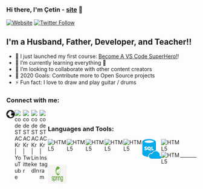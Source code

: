 ### Hi there, I'm Çetin -  [site][website] 👋
<link rel="stylesheet" href="https://cdnjs.cloudflare.com/ajax/libs/font-awesome/4.7.0/css/font-awesome.min.css">

[![Website](https://img.shields.io/website?label=codeSTACKr.com&style=for-the-badge&url=https%3A%2F%2Fcodestackr.com)](https://codestackr.com)
[![Twitter Follow](https://user-images.githubusercontent.com/82613065/115986047-27c8c780-a5b7-11eb-8d8c-a0bf405a0af7.png)](https://twitter.com/intent/follow?original_referer=https%3A%2F%2Fgithub.com%2FcodeSTACKr&screen_name=codeSTACKr)

## I'm a Husband, Father, Developer, and Teacher!!

- 🔭 I just launched my first course: [Become A VS Code SuperHero!][course]!
- 🌱 I’m currently learning everything 🤣
- 👯 I’m looking to collaborate with other content creators
- 🥅 2020 Goals: Contribute more to Open Source projects
- ⚡ Fun fact: I love to draw and play guitar / drums



### Connect with me:

[<img align="left" alt="codeSTACKr.com" width="22px" src="https://raw.githubusercontent.com/iconic/open-iconic/master/svg/globe.svg" />][website]
[<img align="left" alt="codeSTACKr | YouTube" width="22px" src="https://cdn.jsdelivr.net/npm/simple-icons@v3/icons/youtube.svg" />][youtube]
[<img align="left" alt="codeSTACKr | Twitter" width="22px" src="https://cdn.jsdelivr.net/npm/simple-icons@v3/icons/twitter.svg" />][twitter]
[<img align="left" alt="codeSTACKr | LinkedIn" width="22px" src="https://cdn.jsdelivr.net/npm/simple-icons@v3/icons/linkedin.svg" />][linkedin]
[<img align="left" alt="codeSTACKr | Instagram" width="22px" src="https://cdn.jsdelivr.net/npm/simple-icons@v3/icons/linkedin.svg" />][instagram]

<br />

### Languages and Tools:



<img align="left" alt="HTML5" width="50px" src="https://user-images.githubusercontent.com/82613065/115985374-437e9e80-a5b4-11eb-92b9-2d811a8f8282.png" />
<img align="left" alt="HTML5" width="50px" src="https://user-images.githubusercontent.com/82613065/115985473-aec87080-a5b4-11eb-8b12-4b032a55db0c.png" />
<img align="left" alt="HTML5" width="50px" src="https://user-images.githubusercontent.com/82613065/115985673-a290e300-a5b5-11eb-9a3d-cfe25aa442a9.png" />

<img align="left" alt="HTML5" width="50px" src="https://user-images.githubusercontent.com/82613065/115985618-5ba2ed80-a5b5-11eb-96b0-44c64f971207.png" />
<img align="left" alt="HTML5" width="50px" src="https://user-images.githubusercontent.com/82613065/115985649-8d1bb900-a5b5-11eb-8d55-7868703a45c2.png" />

<img align="left" alt="HTML5" width="50px" src="img/sql.png" />
<img align="left" alt="HTML5" width="50px" src="https://user-images.githubusercontent.com/82613065/115985712-c18f7500-a5b5-11eb-9c94-5027e87689a3.png" />

<img align="left" alt="HTML5" width="50px" src="https://user-images.githubusercontent.com/82613065/115985766-0d421e80-a5b6-11eb-96ca-92745beba2f5.png" />
<img align="left" alt="HTML5" width="50px" src="img/spring.png" />




<br />
<br />

---










[website]: #
[course]: #
[twitter]: #
[youtube]: #
[instagram]: #
[linkedin]: #
[webdevplaylist]: #
[jsplaylist]: #
[cssplaylist]: https://www.youtube.com/playlist?list=PLkwxH9e_vrALSdvZuEh6gqQdmDoDIoqz4
[reactplaylist]: https://www.youtube.com/playlist?list=PLkwxH9e_vrAK4TdffpxKY3QGyHCpxFcQ0
